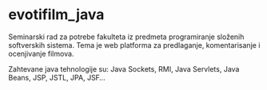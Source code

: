 # evotifilm_java
Seminarski rad za potrebe fakulteta iz predmeta programiranje složenih softverskih sistema. Tema je web platforma za predlaganje, komentarisanje i ocenjivanje filmova.

Zahtevane java tehnologije su:
Java Sockets,	RMI,	Java Servlets,	Java Beans,	JSP,	JSTL, JPA, JSF…
